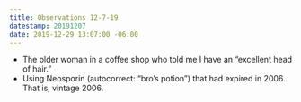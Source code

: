 ```yaml
---
title: Observations 12-7-19
datestamp: 20191207
date: 2019-12-29 13:07:00 -06:00
---
```


- The older woman in a coffee shop who told me I have an “excellent head of hair.”
- Using Neosporin (autocorrect: “bro’s potion”) that had expired in 2006. That is, vintage 2006.
